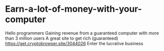 # Earn-a-lot-of-money-with-your-computer
Hello programmers Gaining revenue from a guaranteed computer with more than 3 million users A great site to get rich (guaranteed) https://get.cryptobrowser.site/3044026 Enter the lucrative business
